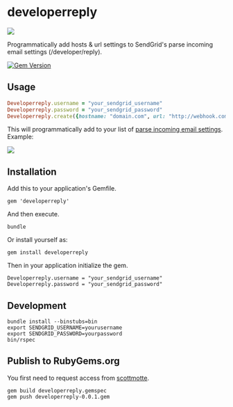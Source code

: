 # developerreply

![](https://raw.githubusercontent.com/scottmotte/developerreply/master/developerreply.jpg)

Programmatically add hosts & url settings to SendGrid's parse incoming email settings (/developer/reply).

[![Gem Version](https://badge.fury.io/rb/developerreply.svg)](http://badge.fury.io/rb/developerreply)

## Usage

```ruby
Developerreply.username = "your_sendgrid_username"
Developerreply.password = "your_sendgrid_password"
Developerreply.create({hostname: "domain.com", url: "http://webhook.com/wherever"})
```

This will programmatically add to your list of [parse incoming email settings](https://sendgrid.com/developer/reply). Example:

![](https://raw.githubusercontent.com/scottmotte/developerreply/master/developerreply-0.png)

## Installation

Add this to your application's Gemfile.

```
gem 'developerreply'
```

And then execute.

```
bundle
```

Or install yourself as:

```
gem install developerreply
```

Then in your application initialize the gem.

```
Developerreply.username = "your_sendgrid_username"
Developerreply.password = "your_sendgrid_password"
```

## Development

```
bundle install --binstubs=bin
export SENDGRID_USERNAME=yourusername
export SENDGRID_PASSWORD=yourpassword
bin/rspec
```

## Publish to RubyGems.org

You first need to request access from [scottmotte](http://github.com/scottmotte).

```
gem build developerreply.gemspec
gem push developerreply-0.0.1.gem
```
